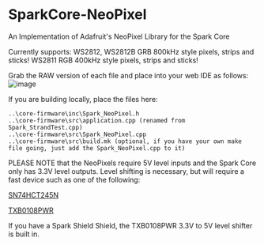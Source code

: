 SparkCore-NeoPixel
==================

An Implementation of Adafruit's NeoPixel Library for the Spark Core

Currently supports:
WS2812, WS2812B GRB 800kHz style pixels, strips and sticks!
WS2811 RGB 400kHz style pixels, strips and sticks!

Grab the RAW version of each file and place into your web IDE as follows:
![image](http://i.imgur.com/SN2pRAc.png)

If you are building locally, place the files here:

```
..\core-firmware\inc\Spark_NeoPixel.h
..\core-firmware\src\application.cpp (renamed from Spark_StrandTest.cpp)
..\core-firmware\src\Spark_NeoPixel.cpp
..\core-firmware\src\build.mk (optional, if you have your own make file going, just add the Spark_NeoPixel.cpp to it)
```

PLEASE NOTE that the NeoPixels require 5V level inputs and the 
Spark Core only has 3.3V level outputs. Level shifting is 
necessary, but will require a fast device such as one of the following:

[SN74HCT245N](http://www.digikey.com/product-detail/en/SN74HCT245N/296-1612-5-ND/277258)

[TXB0108PWR](http://www.digikey.com/product-search/en?pv7=2&k=TXB0108PWR)

If you have a Spark Shield Shield, the TXB0108PWR 3.3V to 5V level shifter is built in.